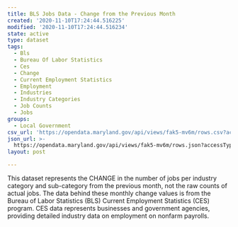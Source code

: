 ```yaml
---
title: BLS Jobs Data - Change from the Previous Month
created: '2020-11-10T17:24:44.516225'
modified: '2020-11-10T17:24:44.516234'
state: active
type: dataset
tags:
  - Bls
  - Bureau Of Labor Statistics
  - Ces
  - Change
  - Current Employment Statistics
  - Employment
  - Industries
  - Industry Categories
  - Job Counts
  - Jobs
groups:
  - Local Government
csv_url: 'https://opendata.maryland.gov/api/views/fak5-mv6m/rows.csv?accessType=DOWNLOAD'
json_url: >-
  https://opendata.maryland.gov/api/views/fak5-mv6m/rows.json?accessType=DOWNLOAD
layout: post

---
```

This dataset represents the CHANGE in the number of jobs per industry category and sub-category from the previous month, not the raw counts of actual jobs. The data behind these monthly change values is from the Bureau of Labor Statistics (BLS) Current Employment Statistics (CES) program. CES data represents businesses and government agencies, providing detailed industry data on employment on nonfarm payrolls.
